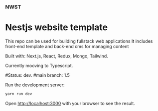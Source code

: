 ### NWST
# Nestjs website template 

This repo can be used for building fullstack web applications
It includes front-end template and back-end cms for managing content

Built with: Next.js, React, Redux, Mongo, Tailwind.

Currently mooving to Typescript.

#Status: dev.
#main branch: 1.5

Run the development server:

```bash
yarn run dev
```

Open [http://localhost:3000](http://localhost:3000) with your browser to see the result.

